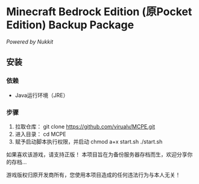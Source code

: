 # Minecraft Bedrock Edition (原Pocket Edition) Backup Package
*Powered by Nukkit*

## 安装
### 依赖
* Java运行环境（JRE）
### 步骤
1. 拉取仓库：
	git clone https://github.com/virualv/MCPE.git
2. 进入目录：
	cd MCPE
3. 赋予启动脚本执行权限，并启动
	chmod a+x start.sh
	./start.sh

如果喜欢该游戏，请支持正版！
本项目旨在为备份服务器存档而生，欢迎分享你的存档...

游戏版权归原开发商所有，您使用本项目造成的任何违法行为与本人无关！
